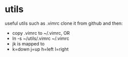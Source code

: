 # utils
useful utils such as .vimrc
clone it from github and then:
  - copy .vimrc to ~/.vimrc, OR
  - ln -s ~/utils/.vimrc ~/.vimrc
  - jk is mapped to <Esc>
  - k=down j=up h=left l=right
